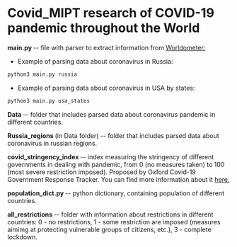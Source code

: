 # Covid_MIPT research of COVID-19 pandemic throughout the World

<b> main.py </b> -- file with parser to extract information from <a href="https://www.worldometers.info/coronavirus/"> Worldometer: </a>

* Example of parsing data about coronavirus in Russia:
```python
python3 main.py russia
```
* Example of parsing data about coronavirus in USA by states:
```python
python3 main.py usa_states
```
<b> Data </b> -- folder that includes parsed data about coronavirus pandemic in different countries.

<b> Russia_regions </b> (in Data folder) -- folder that includes parsed data about coronavirus in russian regions.

<b> covid_stringency_index </b> -- index measuring the stringency of different governments in dealing with pandemic, from 0 (no measures taken) to 100 (most severe restriction imposed). Proposed by Oxford Covid-19 Government Response Tracker. You can find more information about it <a href="https://github.com/OxCGRT/covid-policy-tracker/blob/master/documentation/index_methodology.md"> here. </a>

<b> population_dict.py </b> -- python dictionary, containing population of different countries.

<b> all_restrictions </b> -- folder with information about restrictions in different countries: 0 - no restrictions, 1 - some restriction are imposed (measures aimimg at protecting vulnerable groups of citizens, etc.), 3 - complete lockdown.
